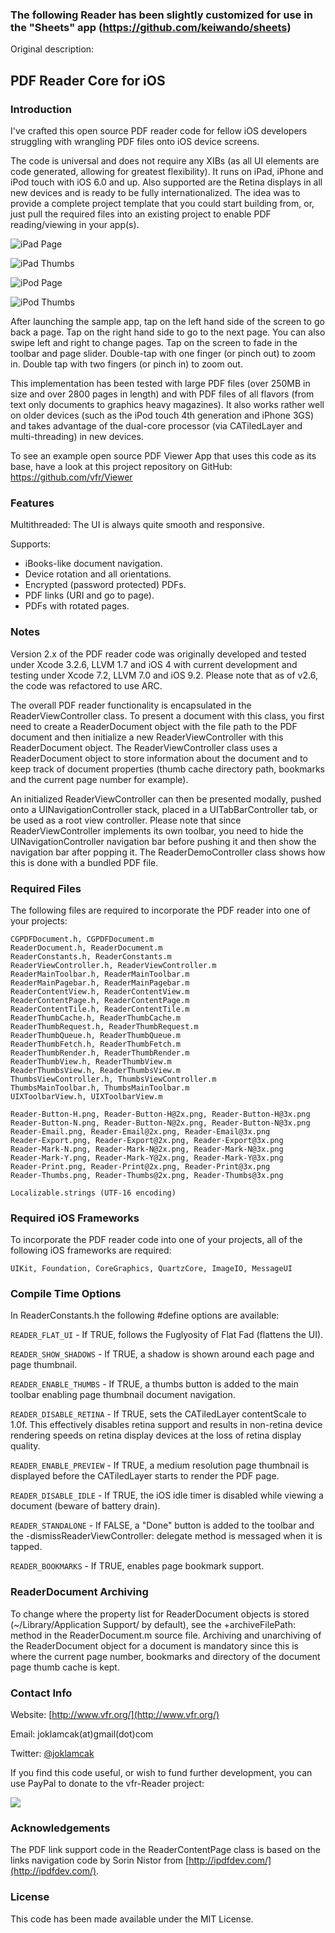 
### The following Reader has been slightly customized for use in the "Sheets" app (https://github.com/keiwando/sheets)


Original description: 
## PDF Reader Core for iOS

### Introduction

I've crafted this open source PDF reader code for fellow iOS
developers struggling with wrangling PDF files onto iOS device
screens.

The code is universal and does not require any XIBs (as all UI
elements are code generated, allowing for greatest flexibility).
It runs on iPad, iPhone and iPod touch with iOS 6.0 and up. Also
supported are the Retina displays in all new devices and is ready
to be fully internationalized. The idea was to provide a complete
project template that you could start building from, or, just pull
the required files into an existing project to enable PDF
reading/viewing in your app(s).

![iPad Page](http://i.imgur.com/jaeCPz1.png)<p></p>
![iPad Thumbs](http://i.imgur.com/1b4kY9s.png)<p></p>
![iPod Page](http://i.imgur.com/y8wWRDN.png)<p></p>
![iPod Thumbs](http://i.imgur.com/nddT2RP.png)<p></p>

After launching the sample app, tap on the left hand side of the
screen to go back a page. Tap on the right hand side to go to the
next page. You can also swipe left and right to change pages. Tap
on the screen to fade in the toolbar and page slider. Double-tap
with one finger (or pinch out) to zoom in. Double tap with two
fingers (or pinch in) to zoom out.

This implementation has been tested with large PDF files (over
250MB in size and over 2800 pages in length) and with PDF files of
all flavors (from text only documents to graphics heavy magazines).
It also works rather well on older devices (such as the iPod touch
4th generation and iPhone 3GS) and takes advantage of the dual-core
processor (via CATiledLayer and multi-threading) in new devices.

To see an example open source PDF Viewer App that uses this code
as its base, have a look at this project repository on GitHub:
https://github.com/vfr/Viewer

### Features

Multithreaded: The UI is always quite smooth and responsive.

Supports:

 - iBooks-like document navigation.
 - Device rotation and all orientations.
 - Encrypted (password protected) PDFs.
 - PDF links (URI and go to page).
 - PDFs with rotated pages.

### Notes

Version 2.x of the PDF reader code was originally developed
and tested under Xcode 3.2.6, LLVM 1.7 and iOS 4 with current
development and testing under Xcode 7.2, LLVM 7.0 and iOS 9.2.
Please note that as of v2.6, the code was refactored to use ARC.

The overall PDF reader functionality is encapsulated in the
ReaderViewController class. To present a document with this class,
you first need to create a ReaderDocument object with the file path
to the PDF document and then initialize a new ReaderViewController
with this ReaderDocument object. The ReaderViewController class uses
a ReaderDocument object to store information about the document and
to keep track of document properties (thumb cache directory path,
bookmarks and the current page number for example).

An initialized ReaderViewController can then be presented
modally, pushed onto a UINavigationController stack, placed in
a UITabBarController tab, or be used as a root view controller.
Please note that since ReaderViewController implements its own
toolbar, you need to hide the UINavigationController navigation
bar before pushing it and then show the navigation bar after
popping it. The ReaderDemoController class shows how this is
done with a bundled PDF file.

### Required Files

The following files are required to incorporate the PDF
reader into one of your projects:

	CGPDFDocument.h, CGPDFDocument.m
	ReaderDocument.h, ReaderDocument.m
	ReaderConstants.h, ReaderConstants.m
	ReaderViewController.h, ReaderViewController.m
	ReaderMainToolbar.h, ReaderMainToolbar.m
	ReaderMainPagebar.h, ReaderMainPagebar.m
	ReaderContentView.h, ReaderContentView.m
	ReaderContentPage.h, ReaderContentPage.m
	ReaderContentTile.h, ReaderContentTile.m
	ReaderThumbCache.h, ReaderThumbCache.m
	ReaderThumbRequest.h, ReaderThumbRequest.m
	ReaderThumbQueue.h, ReaderThumbQueue.m
	ReaderThumbFetch.h, ReaderThumbFetch.m
	ReaderThumbRender.h, ReaderThumbRender.m
	ReaderThumbView.h, ReaderThumbView.m
	ReaderThumbsView.h, ReaderThumbsView.m
	ThumbsViewController.h, ThumbsViewController.m
	ThumbsMainToolbar.h, ThumbsMainToolbar.m
	UIXToolbarView.h, UIXToolbarView.m

	Reader-Button-H.png, Reader-Button-H@2x.png, Reader-Button-H@3x.png
	Reader-Button-N.png, Reader-Button-N@2x.png, Reader-Button-N@3x.png
	Reader-Email.png, Reader-Email@2x.png, Reader-Email@3x.png
	Reader-Export.png, Reader-Export@2x.png, Reader-Export@3x.png
	Reader-Mark-N.png, Reader-Mark-N@2x.png, Reader-Mark-N@3x.png
	Reader-Mark-Y.png, Reader-Mark-Y@2x.png, Reader-Mark-Y@3x.png
	Reader-Print.png, Reader-Print@2x.png, Reader-Print@3x.png
	Reader-Thumbs.png, Reader-Thumbs@2x.png, Reader-Thumbs@3x.png

	Localizable.strings (UTF-16 encoding)

### Required iOS Frameworks

To incorporate the PDF reader code into one of your projects,
all of the following iOS frameworks are required:

	UIKit, Foundation, CoreGraphics, QuartzCore, ImageIO, MessageUI

### Compile Time Options

In ReaderConstants.h the following #define options are available:

`READER_FLAT_UI` - If TRUE, follows the Fuglyosity of Flat Fad
(flattens the UI).

`READER_SHOW_SHADOWS` - If TRUE, a shadow is shown around each page
and page thumbnail.

`READER_ENABLE_THUMBS` - If TRUE, a thumbs button is added to the main
toolbar enabling page thumbnail document navigation.

`READER_DISABLE_RETINA` - If TRUE, sets the CATiledLayer contentScale
to 1.0f. This effectively disables retina support and results in
non-retina device rendering speeds on retina display devices at
the loss of retina display quality.

`READER_ENABLE_PREVIEW` - If TRUE, a medium resolution page thumbnail
is displayed before the CATiledLayer starts to render the PDF page.

`READER_DISABLE_IDLE` - If TRUE, the iOS idle timer is disabled while
viewing a document (beware of battery drain).

`READER_STANDALONE` - If FALSE, a "Done" button is added to the toolbar
and the -dismissReaderViewController: delegate method is messaged when
it is tapped.

`READER_BOOKMARKS` - If TRUE, enables page bookmark support.

### ReaderDocument Archiving

To change where the property list for ReaderDocument objects is stored
(~/Library/Application Support/ by default), see the +archiveFilePath:
method in the ReaderDocument.m source file. Archiving and unarchiving
of the ReaderDocument object for a document is mandatory since this is
where the current page number, bookmarks and directory of the document
page thumb cache is kept.

### Contact Info

Website: [http://www.vfr.org/](http://www.vfr.org/)

Email: joklamcak(at)gmail(dot)com

Twitter: [@joklamcak](https://twitter.com/joklamcak)

If you find this code useful, or wish to fund further development,
you can use PayPal to donate to the vfr-Reader project:

<a href="https://www.paypal.com/cgi-bin/webscr?cmd=_donations&business=joklamcak@gmail.com&lc=US&item_name=vfr-Reader&no_note=1&currency_code=USD"><img src="https://www.paypalobjects.com/en_US/i/btn/btn_donateCC_LG.gif"/></a>

### Acknowledgements

The PDF link support code in the ReaderContentPage class is based on
the links navigation code by Sorin Nistor from
[http://ipdfdev.com/](http://ipdfdev.com/).

### License

This code has been made available under the MIT License.
